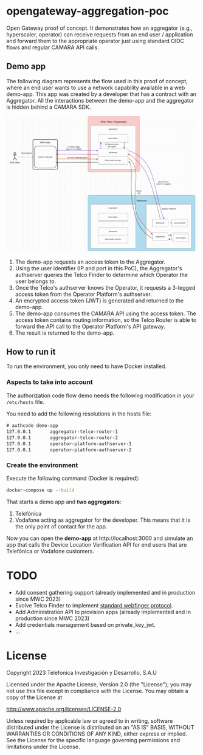 # opengateway-aggregation-poc

Open Gateway proof of concept. It demonstrates how an aggregator (e.g., hyperscaler, operator) can receive requests from an end user / application and forward them to the appropriate operator just using standard OIDC flows and regular CAMARA API calls.

## Demo app

The following diagram represents the flow used in this proof of concept, where an end user wants to use a network capability available in a web demo-app. This app was created by a developer that has a contract with an Aggregator. All the interactions between the demo-app and the aggregator is hidden behind a CAMARA SDK.

![aggregation architecture](./docs/architecture-poc.gif)

1. The demo-app requests an access token to the Aggregator.
2. Using the user identifier (IP and port in this PoC), the Aggregator's authserver queries the Telco Finder to determine which Operator the user belongs to.
3. Once the Telco's authserver knows the Operator, it requests a 3-legged access token from the Operator Platform's authserver.
4. An encrypted access token (JWT) is generated and returned to the demo-app.
5. The demo-app consumes the CAMARA API using the access token. The access token contains routing information, so the Telco Router is able to forward the API call to the Operator Platform's API gateway.
6. The result is returned to the demo-app.

## How to run it

To run the environment, you only need to have Docker installed.

### Aspects to take into account

The authorization code flow demo needs the following modification in your ```/etc/hosts``` file.

You need to add the following resolutions in the hosts file:

```
# authcode demo-app
127.0.0.1       aggregator-telco-router-1
127.0.0.1       aggregator-telco-router-2
127.0.0.1       operator-platform-authserver-1
127.0.0.1       operator-platform-authserver-2
```

### Create the environment

Execute the following command (Docker is required):

```sh
docker-compose up --build
```

That starts a demo app and **two aggregators**:
1. Telefónica
2. Vodafone acting as aggregator for the developer. This means that it is the only point of contact for the app.

Now you can open the **demo-app** at http://localhost:3000 and simulate an app that calls the Device Location Verification API for end users that are Telefónica or Vodafone customers.

# TODO

- Add consent gathering support (already implemented and in production since MWC 2023)
- Evolve Telco Finder to implement [standard webfinger protocol](https://www.rfc-editor.org/rfc/rfc7033#section-3.1).
- Add Administration API to provision apps (already implemented and in production since MWC 2023)
- Add credentials management based on private_key_jwt.
- ...

# License

Copyright 2023 Telefonica Investigación y Desarrollo, S.A.U

Licensed under the Apache License, Version 2.0 (the "License"); you may not use this file except in compliance with the License. You may obtain a copy of the License at

http://www.apache.org/licenses/LICENSE-2.0

Unless required by applicable law or agreed to in writing, software distributed under the License is distributed on an "AS IS" BASIS, WITHOUT WARRANTIES OR CONDITIONS OF ANY KIND, either express or implied. See the License for the specific language governing permissions and limitations under the License.

